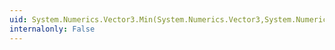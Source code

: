 ```yaml
---
uid: System.Numerics.Vector3.Min(System.Numerics.Vector3,System.Numerics.Vector3)
internalonly: False
---
```

